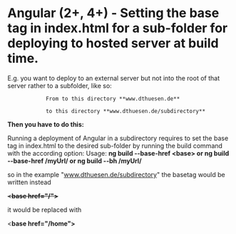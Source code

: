# Angular \(2+, 4+\) - Setting the base tag in index.html for a sub-folder for deploying to hosted server at build time.

E.g. you want to deploy to an external server but not into the root of that server rather to a subfolder, like so:

```
            From to this directory **www.dthuesen.de**

            to this directory **www.dthuesen.de/subdirectory**
```

**Then you have to do this:**

Running a deployment of Angular in a subdirectory requires to set the base tag in index.html to the desired sub-folder by running the build command with the according option: Usage: **ng build --base-href &lt;base&gt; **or** ng build --base-href /myUrl/ **or** ng build --bh /myUrl/**

so in the example "www.dthuesen.de/subdirectory" the basetag would be written instead

~~&lt;**base href="/"&gt;**~~

it would be replaced with

&lt;**base href="/home"&gt;**

